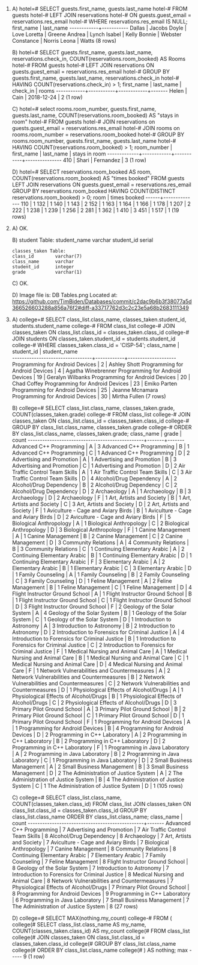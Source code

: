 1.  A)  hotel=# SELECT guests.first_name, guests.last_name
        hotel-# FROM guests
        hotel-# LEFT JOIN reservations
        hotel-#   ON guests.guest_email = reservations.res_email
        hotel-# WHERE reservations.res_email IS NULL;
         first_name | last_name
        ------------+-----------
         Dallas     | Jacobs
         Doyle      | Love
         Loretta    | Greene
         Andrea     | Lynch
         Isabel     | Kelly
         Bonnie     | Webster
         Constance  | Norris
         Leona      | Watts
        (8 rows)


    B)  hotel=# SELECT guests.first_name, guests.last_name, reservations.check_in, COUNT(reservations.room_booked) AS Rooms
        hotel-# FROM guests
        hotel-# LEFT JOIN reservations ON guests.guest_email = reservations.res_email
        hotel-# GROUP BY guests.first_name, guests.last_name, reservations.check_in
        hotel-# HAVING COUNT(reservations.check_in) > 1;
         first_name | last_name |  check_in  | rooms
        ------------+-----------+------------+-------
         Helen      | Cain      | 2018-12-24 |     2
        (1 row)


    C)  hotel=# select rooms.room_number, guests.first_name, guests.last_name, COUNT(reservations.room_booked) AS "stays in room"
        hotel-# FROM guests
        hotel-# JOIN reservations on guests.guest_email = reservations.res_email
        hotel-# JOIN rooms on rooms.room_number = reservations.room_booked
        hotel-# GROUP BY rooms.room_number, guests.first_name, guests.last_name
        hotel-# HAVING COUNT(reservations.room_booked) > 1;
         room_number | first_name | last_name | stays in room
        -------------+------------+-----------+---------------
                 410 | Shari      | Fernandez |             3
        (1 row)


    D)  hotel=# SELECT reservations.room_booked AS room, COUNT(reservations.room_booked) AS "times booked"
        FROM guests
        LEFT JOIN reservations ON guests.guest_email = reservations.res_email
        GROUP BY reservations.room_booked
        HAVING COUNT(DISTINCT reservations.room_booked) > 0;
         room | times booked
        ------+--------------
          110 |            1
          132 |            1
          140 |            1
          143 |            2
          152 |            1
          163 |            1
          164 |            1
          166 |            1
          178 |            1
          207 |            2
          222 |            1
          238 |            1
          239 |            1
          256 |            2
          281 |            1
          362 |            1
          410 |            3
          451 |            1
          517 |            1
        (19 rows)

2.  A)  OK.

    B)  student Table:
        student_name    varchar
        student_id      serial

        classes_taken Table:
        class_id        varchar(7)
        class_name      varchar
        student_id      integer
        grade           varchar(1)

    C)   OK.

    D)  Image file is: DB Tables.png
        Located at: https://github.com/TimBiden/Databases/commit/c2dac9b6b3f38077a5d366526603288a856a76f2#diff-a33717762d3c2c23e5a68b2683111349

3.  A)  college=# SELECT class_list.class_name, classes_taken.student_id, students.student_name
        college-# FROM class_list
        college-# JOIN classes_taken ON class_list.class_id = classes_taken.class_id
        college-# JOIN students ON classes_taken.student_id = students.student_id
        college-# WHERE classes_taken.class_id = 'CISP-54';
                   class_name            | student_id |    student_name    
        ---------------------------------+------------+--------------------
         Programming for Android Devices |          2 | Ashley Shott
         Programming for Android Devices |          4 | Agatha Winebrenner
         Programming for Android Devices |         19 | Geralyn Wilbanks
         Programming for Android Devices |         20 | Chad Coffey
         Programming for Android Devices |         23 | Emiko Parten
         Programming for Android Devices |         25 | Jeanne Mcnamara
         Programming for Android Devices |         30 | Mirtha Fullen
        (7 rows)

    B)  college=# SELECT class_list.class_name, classes_taken.grade, COUNT(classes_taken.grade)
        college-# FROM class_list
        college-# JOIN classes_taken ON class_list.class_id = classes_taken.class_id
        college-# GROUP BY class_list.class_name, classes_taken.grade
        college-# ORDER BY class_list.class_name, classes_taken.grade;
                           class_name                   | grade | count
        ------------------------------------------------+-------+-------
         Advanced C++ Programming                       | A     |     3
         Advanced C++ Programming                       | B     |     1
         Advanced C++ Programming                       | C     |     1
         Advanced C++ Programming                       | D     |     2
         Advertising and Promotion                      | A     |     1
         Advertising and Promotion                      | B     |     3
         Advertising and Promotion                      | C     |     1
         Advertising and Promotion                      | D     |     2
         Air Traffic Control Team Skills                | A     |     1
         Air Traffic Control Team Skills                | C     |     3
         Air Traffic Control Team Skills                | D     |     4
         Alcohol/Drug Dependency                        | A     |     2
         Alcohol/Drug Dependency                        | B     |     2
         Alcohol/Drug Dependency                        | C     |     2
         Alcohol/Drug Dependency                        | D     |     2
         Archaeology                                    | A     |     1
         Archaeology                                    | B     |     3
         Archaeology                                    | D     |     2
         Archaeology                                    | F     |     1
         Art, Artists and Society                       | B     |     1
         Art, Artists and Society                       | C     |     3
         Art, Artists and Society                       | D     |     2
         Art, Artists and Society                       | F     |     1
         Aviculture - Cage and Aviary Birds             | B     |     1
         Aviculture - Cage and Aviary Birds             | D     |     2
         Aviculture - Cage and Aviary Birds             | F     |     5
         Biological Anthropology                        | A     |     1
         Biological Anthropology                        | C     |     2
         Biological Anthropology                        | D     |     3
         Biological Anthropology                        | F     |     1
         Canine Management                              | A     |     1
         Canine Management                              | B     |     2
         Canine Management                              | C     |     2
         Canine Management                              | D     |     3
         Community Relations                            | A     |     4
         Community Relations                            | B     |     3
         Community Relations                            | C     |     1
         Continuing Elementary Arabic                   | A     |     2
         Continuing Elementary Arabic                   | B     |     1
         Continuing Elementary Arabic                   | D     |     1
         Continuing Elementary Arabic                   | F     |     3
         Elementary Arabic                              | A     |     2
         Elementary Arabic                              | B     |     1
         Elementary Arabic                              | C     |     3
         Elementary Arabic                              | D     |     1
         Family Counseling                              | A     |     1
         Family Counseling                              | B     |     2
         Family Counseling                              | C     |     3
         Family Counseling                              | D     |     1
         Feline Management                              | A     |     2
         Feline Management                              | B     |     1
         Feline Management                              | C     |     1
         Feline Management                              | D     |     4
         Flight Instructor Ground School                | A     |     1
         Flight Instructor Ground School                | B     |     1
         Flight Instructor Ground School                | C     |     1
         Flight Instructor Ground School                | D     |     3
         Flight Instructor Ground School                | F     |     2
         Geology of the Solar System                    | A     |     4
         Geology of the Solar System                    | B     |     1
         Geology of the Solar System                    | C     |     1
         Geology of the Solar System                    | D     |     1
         Introduction to Astronomy                      | A     |     3
         Introduction to Astronomy                      | B     |     2
         Introduction to Astronomy                      | D     |     2
         Introduction to Forensics for Criminal Justice | A     |     4
         Introduction to Forensics for Criminal Justice | B     |     1
         Introduction to Forensics for Criminal Justice | C     |     2
         Introduction to Forensics for Criminal Justice | F     |     1
         Medical Nursing and Animal Care                | A     |     1
         Medical Nursing and Animal Care                | B     |     1
         Medical Nursing and Animal Care                | C     |     1
         Medical Nursing and Animal Care                | D     |     4
         Medical Nursing and Animal Care                | F     |     1
         Network Vulnerabilities and Countermeasures    | A     |     2
         Network Vulnerabilities and Countermeasures    | B     |     2
         Network Vulnerabilities and Countermeasures    | C     |     2
         Network Vulnerabilities and Countermeasures    | D     |     1
         Physiological Effects of Alcohol/Drugs         | A     |     1
         Physiological Effects of Alcohol/Drugs         | B     |     1
         Physiological Effects of Alcohol/Drugs         | C     |     2
         Physiological Effects of Alcohol/Drugs         | D     |     3
         Primary Pilot Ground School                    | A     |     3
         Primary Pilot Ground School                    | B     |     2
         Primary Pilot Ground School                    | C     |     1
         Primary Pilot Ground School                    | D     |     1
         Primary Pilot Ground School                    | F     |     1
         Programming for Android Devices                | A     |     1
         Programming for Android Devices                | B     |     4
         Programming for Android Devices                | D     |     2
         Programming in C++ Laboratory                  | A     |     2
         Programming in C++ Laboratory                  | B     |     2
         Programming in C++ Laboratory                  | D     |     2
         Programming in C++ Laboratory                  | F     |     1
         Programming in Java Laboratory                 | A     |     2
         Programming in Java Laboratory                 | B     |     2
         Programming in Java Laboratory                 | C     |     1
         Programming in Java Laboratory                 | D     |     2
         Small Business Management                      | A     |     2
         Small Business Management                      | B     |     3
         Small Business Management                      | D     |     2
         The Administration of Justice System           | A     |     2
         The Administration of Justice System           | B     |     4
         The Administration of Justice System           | C     |     1
         The Administration of Justice System           | D     |     1
        (105 rows)

    C)  college=# SELECT class_list.class_name, COUNT(classes_taken.class_id)
        FROM class_list
        JOIN classes_taken ON class_list.class_id = classes_taken.class_id
        GROUP BY class_list.class_name
        ORDER BY class_list.class_name;
                           class_name                   | count
        ------------------------------------------------+-------
         Advanced C++ Programming                       |     7
         Advertising and Promotion                      |     7
         Air Traffic Control Team Skills                |     8
         Alcohol/Drug Dependency                        |     8
         Archaeology                                    |     7
         Art, Artists and Society                       |     7
         Aviculture - Cage and Aviary Birds             |     7
         Biological Anthropology                        |     7
         Canine Management                              |     8
         Community Relations                            |     8
         Continuing Elementary Arabic                   |     7
         Elementary Arabic                              |     7
         Family Counseling                              |     7
         Feline Management                              |     8
         Flight Instructor Ground School                |     8
         Geology of the Solar System                    |     7
         Introduction to Astronomy                      |     7
         Introduction to Forensics for Criminal Justice |     8
         Medical Nursing and Animal Care                |     8
         Network Vulnerabilities and Countermeasures    |     7
         Physiological Effects of Alcohol/Drugs         |     7
         Primary Pilot Ground School                    |     8
         Programming for Android Devices                |     9
         Programming in C++ Laboratory                  |     6
         Programming in Java Laboratory                 |     7
         Small Business Management                      |     7
         The Administration of Justice System           |     8
        (27 rows)

    D)  college=# SELECT MAX(nothing.my_count)
        college-# FROM (
        college(#     SELECT class_list.class_name AS my_name, COUNT(classes_taken.class_id) AS my_count
        college(#     FROM class_list
        college(#     JOIN classes_taken ON class_list.class_id = classes_taken.class_id
        college(#     GROUP BY class_list.class_name
        college(#     ORDER BY class_list.class_name
        college(# ) AS nothing;
         max
        -----
           9
        (1 row)
